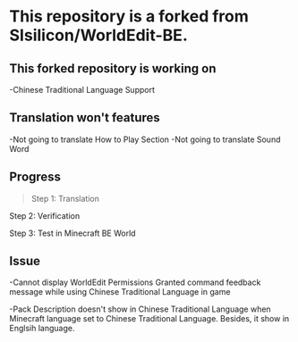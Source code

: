 # This repository is a forked from SIsilicon/WorldEdit-BE.
## This forked repository is working on
-Chinese Traditional Language Support
## Translation won't features
-Not going to translate How to Play Section
-Not going to translate Sound Word
## Progress
>Step 1: Translation

Step 2: Verification

Step 3: Test in Minecraft BE World
## Issue
-Cannot display WorldEdit Permissions Granted command feedback message while using Chinese Traditional Language in game

-Pack Description doesn't show in Chinese Traditional Language when Minecraft language set to Chinese Traditional Language. Besides, it show in Englsih language.
